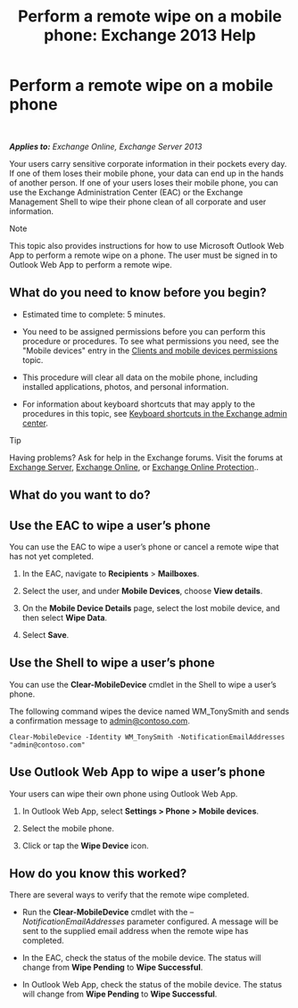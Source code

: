 ﻿---
title: 'Perform a remote wipe on a mobile phone: Exchange 2013 Help'
TOCTitle: Perform a remote wipe on a mobile phone
ms:assetid: 67ba838e-031d-4a98-b277-170683b6f520
ms:mtpsurl: https://technet.microsoft.com/en-us/library/Aa998614(v=EXCHG.150)
ms:contentKeyID: 50935209
ms.date: 12/10/2017
mtps_version: v=EXCHG.150
---

# Perform a remote wipe on a mobile phone

 

_**Applies to:** Exchange Online, Exchange Server 2013_


Your users carry sensitive corporate information in their pockets every day. If one of them loses their mobile phone, your data can end up in the hands of another person. If one of your users loses their mobile phone, you can use the Exchange Administration Center (EAC) or the Exchange Management Shell to wipe their phone clean of all corporate and user information.


> [!NOTE]
> This topic also provides instructions for how to use Microsoft&nbsp;Outlook Web App to perform a remote wipe on a phone. The user must be signed in to Outlook Web App to perform a remote wipe.



## What do you need to know before you begin?

  - Estimated time to complete: 5 minutes.

  - You need to be assigned permissions before you can perform this procedure or procedures. To see what permissions you need, see the "Mobile devices" entry in the [Clients and mobile devices permissions](clients-and-mobile-devices-permissions-exchange-2013-help.md) topic.

  - This procedure will clear all data on the mobile phone, including installed applications, photos, and personal information.

  - For information about keyboard shortcuts that may apply to the procedures in this topic, see [Keyboard shortcuts in the Exchange admin center](keyboard-shortcuts-in-the-exchange-admin-center-exchange-online-protection-help.md).


> [!TIP]
> Having problems? Ask for help in the Exchange forums. Visit the forums at <A href="https://go.microsoft.com/fwlink/p/?linkid=60612">Exchange Server</A>, <A href="https://go.microsoft.com/fwlink/p/?linkid=267542">Exchange Online</A>, or <A href="https://go.microsoft.com/fwlink/p/?linkid=285351">Exchange Online Protection</A>..



## What do you want to do?

## Use the EAC to wipe a user’s phone

You can use the EAC to wipe a user’s phone or cancel a remote wipe that has not yet completed.

1.  In the EAC, navigate to **Recipients** \> **Mailboxes**.

2.  Select the user, and under **Mobile Devices**, choose **View details**.

3.  On the **Mobile Device Details** page, select the lost mobile device, and then select **Wipe Data**.

4.  Select **Save**.

## Use the Shell to wipe a user’s phone

You can use the **Clear-MobileDevice** cmdlet in the Shell to wipe a user’s phone.

The following command wipes the device named WM\_TonySmith and sends a confirmation message to admin@contoso.com.

    Clear-MobileDevice -Identity WM_TonySmith -NotificationEmailAddresses "admin@contoso.com"

## Use Outlook Web App to wipe a user’s phone

Your users can wipe their own phone using Outlook Web App.

1.  In Outlook Web App, select **Settings \> Phone \> Mobile devices**.

2.  Select the mobile phone.

3.  Click or tap the **Wipe Device** icon.

## How do you know this worked?

There are several ways to verify that the remote wipe completed.

  - Run the **Clear-MobileDevice** cmdlet with the *–NotificationEmailAddresses* parameter configured. A message will be sent to the supplied email address when the remote wipe has completed.

  - In the EAC, check the status of the mobile device. The status will change from **Wipe Pending** to **Wipe Successful**.

  - In Outlook Web App, check the status of the mobile device. The status will change from **Wipe Pending** to **Wipe Successful**.

